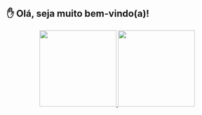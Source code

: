 ## ✋ Olá, seja muito bem-vindo(a)! 

<div align="center">
    <a href="https://github.com/hiagogrades">
        <img height="175em" 
             src="https://github-readme-stats.vercel.app/api?username=hiagogrades&show_icons=true&theme=github_dark">
        <img height="175em" 
             src="https://github-readme-stats.vercel.app/api/top-langs/?username=hiagogrades&langs_count=8&layout=compact&theme=github_dark"/>
</div>

<!--
**hiagogrades/hiagogrades** is a ✨ _special_ ✨ repository because its `README.md` (this file) appears on your GitHub profile.

Here are some ideas to get you started:

- 🔭 I’m currently working on ...
- 🌱 I’m currently learning ...
- 👯 I’m looking to collaborate on ...
- 🤔 I’m looking for help with ...
- 💬 Ask me about ...
- 📫 How to reach me: ...
- 😄 Pronouns: ...
- ⚡ Fun fact: ...
-->
